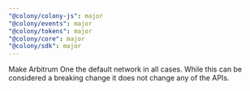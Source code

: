 ```yaml
---
"@colony/colony-js": major
"@colony/events": major
"@colony/tokens": major
"@colony/core": major
"@colony/sdk": major
---
```


Make Arbitrum One the default network in all cases. While this can be considered a breaking change it does not change any of the APIs.
